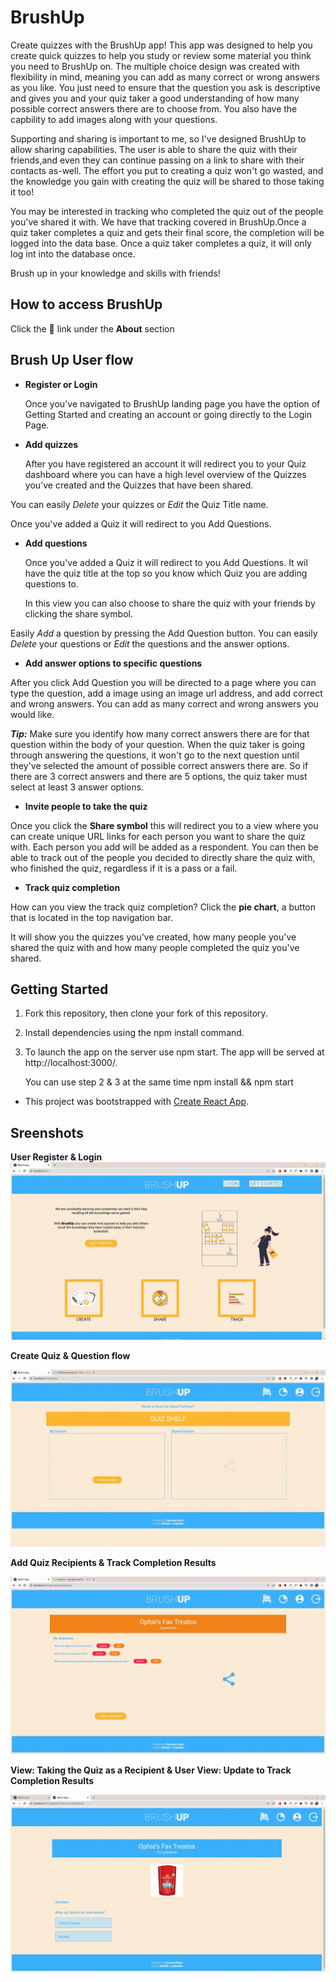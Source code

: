 # BrushUp

Create quizzes with the BrushUp app! This app was designed to help you create quick quizzes to help you study or review some material you think you need to BrushUp on. The multiple choice design was created with flexibility in mind, meaning you can add as many correct or wrong answers as you like. You just need to ensure that the question you ask is descriptive and gives you and your quiz taker a good understanding of how many possible correct answers there are to choose from. You also have the capbility to add images along with your questions.

Supporting and sharing is important to me, so I've designed BrushUp to allow sharing capabilities. The user is able to share the quiz with their friends,and even they can continue passing on a link to share with their contacts as-well. The effort you put to creating a quiz won't go wasted, and the knowledge you gain with creating the quiz will be shared to those taking it too!

You may be interested in tracking who completed the quiz out of the people you've shared it with. We have that tracking covered in BrushUp.Once a quiz taker completes a quiz and gets their final score, the completion will be logged into the data base. Once a quiz taker completes a quiz, it will only log int into the database once.

Brush up in your knowledge and skills with friends!

## How to access BrushUp

Click the :paperclip: link under the **About** section

## Brush Up User flow

- **Register or Login**

  Once you've navigated to BrushUp landing page you have the option of Getting Started and creating an account or going directly to the Login Page.

- **Add quizzes**

  After you have registered an account it will redirect you to your Quiz dashboard where you can have a high level overview of the Quizzes you've created and the Quizzes that have been shared.

You can easily _Delete_ your quizzes or _Edit_ the Quiz Title name.

Once you've added a Quiz it will redirect to you Add Questions.

- **Add questions**

  Once you've added a Quiz it will redirect to you Add Questions. It wil have the quiz title at the top so you know which Quiz you are adding questions to.

  In this view you can also choose to share the quiz with your friends by clicking the share symbol.

Easily _Add_ a question by pressing the Add Question button.
You can easily _Delete_ your questions or _Edit_ the questions and the answer options.

- **Add answer options to specific questions**

After you click Add Question you will be directed to a page where you can type the question, add a image using an image url address, and add correct and wrong answers. You can add as many correct and wrong answers you would like.

**_Tip:_** Make sure you identify how many correct answers there are for that question within the body of your question. When the quiz taker is going through answering the questions, it won't go to the next question until they've selected the amount of possible correct answers there are. So if there are 3 correct answers and there are 5 options, the quiz taker must select at least 3 answer options.

- **Invite people to take the quiz**

Once you click the **Share symbol** this will redirect you to a view where you can create unique URL links for each person you want to share the quiz with. Each person you add will be added as a respondent. You can then be able to track out of the people you decided to directly share the quiz with, who finished the quiz, regardless if it is a pass or a fail.

- **Track quiz completion**

How can you view the track quiz completion? Click the **pie chart**, a button that is located in the top navigation bar.

It will show you the quizzes you've created, how many people you've shared the quiz with and how many people completed the quiz you've shared.

## Getting Started

1. Fork this repository, then clone your fork of this repository.
2. Install dependencies using the npm install command.
3. To launch the app on the server use npm start. The app will be served at http://localhost:3000/.

   You can use step 2 & 3 at the same time npm install && npm start

- This project was bootstrapped with [Create React App](https://github.com/facebookincubator/create-react-app).

## Sreenshots

**User Register & Login**
!["BrushUp Demo"](https://github.com/vtbano/BrushUp/blob/main/frontend/public/gif/BrushUp-Register-and-Login.gif)

**Create Quiz & Question flow**

!["BrushUp Demo"](https://github.com/vtbano/BrushUp/blob/main/frontend/public/gif/BrushUp-Create-Quiz-and-Question.gif)

**Add Quiz Recipients & Track Completion Results**

!["BrushUp Demo](https://github.com/vtbano/BrushUp/blob/main/frontend/public/gif/BrushUp-Share-ViewEmptyTrack.gif)

**View: Taking the Quiz as a Recipient & User View: Update to Track Completion Results**

!["BrushUp Demo"](https://github.com/vtbano/BrushUp/blob/main/frontend/public/gif/Brush-up-Quiz-Taker-View.gif)
